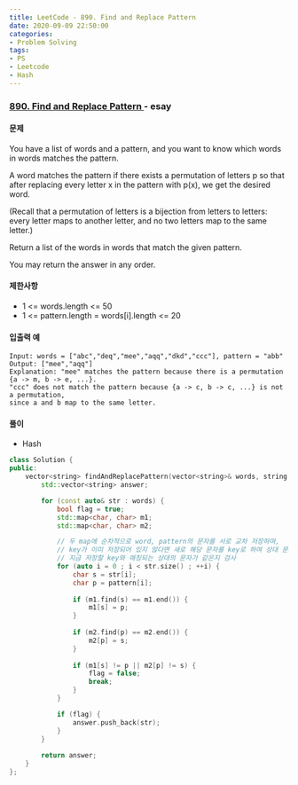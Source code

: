 ```yaml
---
title: LeetCode - 890. Find and Replace Pattern
date: 2020-09-09 22:50:00
categories:
- Problem Solving
tags:
- PS
- Leetcode
- Hash
---
```


### [ 890. Find and Replace Pattern ](https://leetcode.com/problems/sum-of-root-to-leaf-binary-numbers/) - esay

#### 문제

You have a list of words and a pattern, and you want to know which words in words matches the pattern.

A word matches the pattern if there exists a permutation of letters p so that after replacing every letter x in the pattern with p(x), we get the desired word.

(Recall that a permutation of letters is a bijection from letters to letters: every letter maps to another letter, and no two letters map to the same letter.)

Return a list of the words in words that match the given pattern. 

You may return the answer in any order.

#### 제한사항

- 1 <= words.length <= 50
- 1 <= pattern.length = words[i].length <= 20

#### 입출력 예

```
Input: words = ["abc","deq","mee","aqq","dkd","ccc"], pattern = "abb"
Output: ["mee","aqq"]
Explanation: "mee" matches the pattern because there is a permutation {a -> m, b -> e, ...}. 
"ccc" does not match the pattern because {a -> c, b -> c, ...} is not a permutation,
since a and b map to the same letter.
```

#### 풀이
- Hash

```cpp
class Solution {
public:
    vector<string> findAndReplacePattern(vector<string>& words, string pattern) {
        std::vector<string> answer;

        for (const auto& str : words) {
            bool flag = true;
            std::map<char, char> m1;
            std::map<char, char> m2;

            // 두 map에 순차적으로 word, pattern의 문자를 서로 교차 저장하며,
            // key가 이미 저장되어 있지 않다면 새로 해당 문자를 key로 하여 상대 문자를 저장하고,
            // 지금 저장할 key와 매칭되는 상대의 문자가 같은지 검사
            for (auto i = 0 ; i < str.size() ; ++i) {
                char s = str[i];
                char p = pattern[i];
                
                if (m1.find(s) == m1.end()) {
                    m1[s] = p;
                }
                
                if (m2.find(p) == m2.end()) {
                    m2[p] = s;
                }
                
                if (m1[s] != p || m2[p] != s) {
                    flag = false;
                    break;
                }
            }

            if (flag) {
                answer.push_back(str);                
            }
        }
        
        return answer;
    }
};
```
